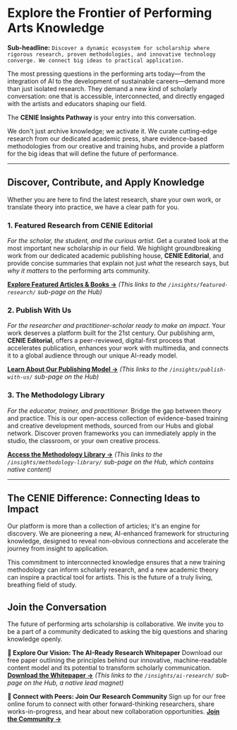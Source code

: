 # Explore the Frontier of Performing Arts Knowledge

**Sub-headline:** `Discover a dynamic ecosystem for scholarship where rigorous research, proven methodologies, and innovative technology converge. We connect big ideas to practical application.`

The most pressing questions in the performing arts today—from the integration of AI to the development of sustainable careers—demand more than just isolated research. They demand a new kind of scholarly conversation: one that is accessible, interconnected, and directly engaged with the artists and educators shaping our field.

The **CENIE Insights Pathway** is your entry into this conversation.

We don't just archive knowledge; we activate it. We curate cutting-edge research from our dedicated academic press, share evidence-based methodologies from our creative and training hubs, and provide a platform for the big ideas that will define the future of performance.

---

## Discover, Contribute, and Apply Knowledge

Whether you are here to find the latest research, share your own work, or translate theory into practice, we have a clear path for you.

### 1. Featured Research from CENIE Editorial

*For the scholar, the student, and the curious artist.*
Get a curated look at the most important new scholarship in our field. We highlight groundbreaking work from our dedicated academic publishing house, **CENIE Editorial**, and provide concise summaries that explain not just *what* the research says, but *why it matters* to the performing arts community.

**[Explore Featured Articles & Books →](/insights/featured-research/)**
*(This links to the `/insights/featured-research/` sub-page on the Hub)*

### 2. Publish With Us

*For the researcher and practitioner-scholar ready to make an impact.*
Your work deserves a platform built for the 21st century. Our publishing arm, **CENIE Editorial**, offers a peer-reviewed, digital-first process that accelerates publication, enhances your work with multimedia, and connects it to a global audience through our unique AI-ready model.

**[Learn About Our Publishing Model →](/insights/publish-with-us/)**
*(This links to the `/insights/publish-with-us/` sub-page on the Hub)*

### 3. The Methodology Library

*For the educator, trainer, and practitioner.*
Bridge the gap between theory and practice. This is our open-access collection of evidence-based training and creative development methods, sourced from our Hubs and global network. Discover proven frameworks you can immediately apply in the studio, the classroom, or your own creative process.

**[Access the Methodology Library →](/insights/methodology-library/)**
*(This links to the `/insights/methodology-library/` sub-page on the Hub, which contains native content)*

---

## The CENIE Difference: Connecting Ideas to Impact

Our platform is more than a collection of articles; it's an engine for discovery. We are pioneering a new, AI-enhanced framework for structuring knowledge, designed to reveal non-obvious connections and accelerate the journey from insight to application.

This commitment to interconnected knowledge ensures that a new training methodology can inform scholarly research, and a new academic theory can inspire a practical tool for artists. This is the future of a truly living, breathing field of study.

## Join the Conversation

The future of performing arts scholarship is collaborative. We invite you to be a part of a community dedicated to asking the big questions and sharing knowledge openly.

**🔬 Explore Our Vision: The AI-Ready Research Whitepaper**
Download our free paper outlining the principles behind our innovative, machine-readable content model and its potential to transform scholarly communication.
**[Download the Whitepaper →](/insights/ai-research/)**
*(This links to the `/insights/ai-research/` sub-page on the Hub, a native lead magnet)*

**💬 Connect with Peers: Join Our Research Community**
Sign up for our free online forum to connect with other forward-thinking researchers, share works-in-progress, and hear about new collaboration opportunities.
**[Join the Community →](/connect/community/research/)**
